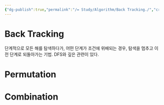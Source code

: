 ```yaml
---
{"dg-publish":true,"permalink":"/= Study/Algorithm/Back Tracking./","created":"2023-12-04T23:04:26.000+09:00","updated":"2025-01-14T15:33:43.000+09:00"}
---
```


# Back Tracking
단계적으로 모든 해를 탐색하다가, 어떤 단계가 조건에 위배되는 경우, 탐색을 멈추고 이전 단계로 되돌아가는 기법.
DFS와 깊은 관련이 있다.

# Permutation

# Combination
